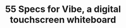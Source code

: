 ---
title: 55 Specs for Vibe, a digital touchscreen whiteboard
description: Vibe digital whiteboard is a 55" 4k touchscreen display built for real-time remote collaboration. Vibe's large touch screen tablet has built-in whiteboarding.
stylesPath: css/55.sass
aliases:
  - /product/
hero:
  title: i18n-content-_index-hero-title
  body: i18n-content-_index-hero-body
  cta:
    title: i18n-content-_index-hero-cta-title
    class: is-primary is-rounded
    url: /demo/
  subcta:
    - title: i18n-content-_index-hero-subcta-i_0-title
      link:
        text: i18n-content-_index-hero-subcta-i_0-link-text
        url: https://app.vibe.us/login
    - title: i18n-content-_index-hero-subcta-i_1-title
      class: is-logged-in
      link:
        text: i18n-content-_index-hero-subcta-i_1-link-text
        url: https://app.vibe.us/

testimonial_section:
  title: i18n-content-_index-testimonial_section-title
  figure: img/55/testimonials/testimonial-logo-group.png
  testimonials:
    - author:
        logo: img/55/testimonials/testimonial-logo-1.png
        bold_name: i18n-content-hardware-_index-testimonial_section-testimonials-i_0-author-bold_name
        name: i18n-content-hardware-_index-testimonial_section-testimonials-i_0-author-name
      title: i18n-content-hardware-_index-testimonial_section-testimonials-i_0-title
      body: i18n-content-hardware-_index-testimonial_section-testimonials-i_0-body
      figure: img/55/testimonials/testimonial-left-1.png
    - author:
        logo: img/55/testimonials/testimonial-logo-2.png
        bold_name: i18n-content-hardware-_index-testimonial_section-testimonials-i_1-author-bold_name
        name: i18n-content-hardware-_index-testimonial_section-testimonials-i_1-author-name
      title: i18n-content-hardware-_index-testimonial_section-testimonials-i_1-title
      body: i18n-content-hardware-_index-testimonial_section-testimonials-i_1-body
      figure: img/55/testimonials/testimonial-left-2.png
    - author:
        logo: img/55/testimonials/testimonial-logo-3.png
        bold_name: i18n-content-hardware-_index-testimonial_section-testimonials-i_2-author-bold_name
        name: i18n-content-hardware-_index-testimonial_section-testimonials-i_2-author-name
      title: i18n-content-hardware-_index-testimonial_section-testimonials-i_2-title
      body: i18n-content-hardware-_index-testimonial_section-testimonials-i_2-body
      figure: img/55/testimonials/testimonial-left-3.png
    - author:
        logo: img/55/testimonials/testimonial-logo-4.png
        bold_name: i18n-content-hardware-_index-testimonial_section-testimonials-i_3-author-bold_name
        name: i18n-content-hardware-_index-testimonial_section-testimonials-i_3-author-name
      title: i18n-content-hardware-_index-testimonial_section-testimonials-i_3-title
      body: i18n-content-hardware-_index-testimonial_section-testimonials-i_3-body
      figure: img/55/testimonials/testimonial-left-4.png
    - author:
        logo: img/55/testimonials/testimonial-logo-5.png
        bold_name: i18n-content-hardware-_index-testimonial_section-testimonials-i_4-author-bold_name
        name: i18n-content-hardware-_index-testimonial_section-testimonials-i_4-author-name
      title: i18n-content-hardware-_index-testimonial_section-testimonials-i_4-title
      body: i18n-content-hardware-_index-testimonial_section-testimonials-i_4-body
      figure: img/55/testimonials/testimonial-left-5.png
    


feature_section:
  title: i18n-content-55-_index-feature_section-title
  features:
    - figure: img/55/feature-1.png
      class: is-feature-1
      items:
        - title: i18n-content-55-_index-feature_section-features-items-i_0-title
          body: i18n-content-55-_index-feature_section-features-items-i_0-body
        - title: i18n-content-55-_index-feature_section-features-items-i_1-title
          body: i18n-content-55-_index-feature_section-features-items-i_1-body
        - title: i18n-content-55-_index-feature_section-features-items-i_2-title
          body: i18n-content-55-_index-feature_section-features-items-i_2-body
    - title: i18n-content-55-_index-feature_section-features-i_1-title
      body: i18n-content-55-_index-feature_section-features-i_1-body
      figure: img/55/feature-2.png
      class: is-feature-2

canvas_section:
  is_rectangle_dots: true
  canvases:
    - title: i18n-content-55-_index-canvas_section-canvas-i_0-title
      figure: img/55/canvas-1.png
      features2:
        title: i18n-content-55-_index-canvas_section-canvas-i_0-features-title
        body1: i18n-content-55-_index-canvas_section-canvas-i_0-features-body1
        body2: i18n-content-55-_index-canvas_section-canvas-i_0-features-body2
        cta:
          title: i18n-content-55-_index-canvas-cta-title
          url: /55/
    - title: i18n-content-55-_index-canvas_section-canvas-i_1-title
      figure: img/55/canvas-2.png
      features2:
        title: i18n-content-55-_index-canvas_section-canvas-i_1-features-title
        body1: i18n-content-55-_index-canvas_section-canvas-i_1-features-body1
        body2: i18n-content-55-_index-canvas_section-canvas-i_1-features-body2
        cta:
          title: i18n-content-55-_index-canvas-cta-title
          url: /55/
    - title: i18n-content-55-_index-canvas_section-canvas-i_2-title
      figure: img/55/canvas-3.png
      features2:
        title: i18n-content-55-_index-canvas_section-canvas-i_2-features-title
        body1: i18n-content-55-_index-canvas_section-canvas-i_2-features-body1
        body2: i18n-content-55-_index-canvas_section-canvas-i_2-features-body2
        cta:
          title: i18n-content-55-_index-canvas-cta-title
          url: /55/

apps:
  title: i18n-content-55-_index-apps-title
  body: i18n-content-55-_index-apps-body
  cta:
    title: i18n-content-55-_index-apps-cta-title
    url: /55/

security:
  title: i18n-content-55-_index-security-title
  figure: img/55/security.png
  items:
    - title: i18n-content-55-_index-security-items-i_0-title
      body: i18n-content-55-_index-security-items-i_0-body
      figure: img/55/security-1.png
      alt_text: Storage on Vibe Cloud
    - title: i18n-content-55-_index-security-items-i_1-title
      body: i18n-content-55-_index-security-items-i_1-body
      figure: img/55/security-2.png
      alt_text: Integrate popular applications
  cta:
    title: i18n-content-55-_index-security-cta-title
    url: /security/

spec:
  title: i18n-content-55-_index-spec-title
  banner:
    - title: i18n-content-55-_index-spec-banner-i_0-title
      body: i18n-content-55-_index-spec-banner-i_0-body
    - title: i18n-content-55-_index-spec-banner-i_1-title
      body: i18n-content-55-_index-spec-banner-i_1-body
    - title: i18n-content-55-_index-spec-banner-i_2-title
      body: i18n-content-55-_index-spec-banner-i_2-body
    - title: i18n-content-55-_index-spec-banner-i_3-title
      body: i18n-content-55-_index-spec-banner-i_3-body
  columns:
    - - title: i18n-content-hardware-_index-spec-columns-i_0-i_0-title
        items:
          - name: i18n-content-hardware-_index-spec-columns-i_0-i_0-items-i_0-name
            value: i18n-content-hardware-_index-spec-columns-i_0-i_0-items-i_0-value
          - name: i18n-content-hardware-_index-spec-columns-i_0-i_0-items-i_1-name
            value: i18n-content-hardware-_index-spec-columns-i_0-i_0-items-i_1-value
          - name: i18n-content-hardware-_index-spec-columns-i_0-i_0-items-i_2-name
            value: i18n-content-hardware-_index-spec-columns-i_0-i_0-items-i_2-value
          - name: i18n-content-hardware-_index-spec-columns-i_0-i_0-items-i_3-name
            value: i18n-content-hardware-_index-spec-columns-i_0-i_0-items-i_3-value
          - name: i18n-content-hardware-_index-spec-columns-i_0-i_0-items-i_4-name
            value: i18n-content-hardware-_index-spec-columns-i_0-i_0-items-i_4-value
          - name: i18n-content-hardware-_index-spec-columns-i_0-i_0-items-i_5-name
            value: i18n-content-hardware-_index-spec-columns-i_0-i_0-items-i_5-value
          - name: i18n-content-hardware-_index-spec-columns-i_0-i_0-items-i_6-name
            value: i18n-content-hardware-_index-spec-columns-i_0-i_0-items-i_6-value
          - name: i18n-content-hardware-_index-spec-columns-i_0-i_0-items-i_7-name
            value: i18n-content-hardware-_index-spec-columns-i_0-i_0-items-i_7-value
          - name: i18n-content-hardware-_index-spec-columns-i_0-i_0-items-i_8-name
            value: i18n-content-hardware-_index-spec-columns-i_0-i_0-items-i_8-value
          - name: i18n-content-hardware-_index-spec-columns-i_0-i_0-items-i_9-name
            value: i18n-content-hardware-_index-spec-columns-i_0-i_0-items-i_9-value
          - name: i18n-content-hardware-_index-spec-columns-i_0-i_0-items-i_10-name
            value: i18n-content-hardware-_index-spec-columns-i_0-i_0-items-i_10-value
      - title: i18n-content-hardware-_index-spec-columns-i_0-i_1-title
        items:
          - name: i18n-content-hardware-_index-spec-columns-i_0-i_1-items-i_0-name
            value: i18n-content-hardware-_index-spec-columns-i_0-i_1-items-i_0-value
          - name: i18n-content-hardware-_index-spec-columns-i_0-i_1-items-i_1-name
            value: i18n-content-hardware-_index-spec-columns-i_0-i_1-items-i_1-value
          - name: i18n-content-hardware-_index-spec-columns-i_0-i_1-items-i_2-name
            value: i18n-content-hardware-_index-spec-columns-i_0-i_1-items-i_2-value
          - name: i18n-content-hardware-_index-spec-columns-i_0-i_1-items-i_3-name
            value: i18n-content-hardware-_index-spec-columns-i_0-i_1-items-i_3-value
          - name: i18n-content-hardware-_index-spec-columns-i_0-i_1-items-i_4-name
            value: i18n-content-hardware-_index-spec-columns-i_0-i_1-items-i_4-value
          - name: i18n-content-hardware-_index-spec-columns-i_0-i_1-items-i_5-name
            value: i18n-content-hardware-_index-spec-columns-i_0-i_1-items-i_5-value
      - title: i18n-content-hardware-_index-spec-columns-i_0-i_2-title
        items:
          - name: i18n-content-hardware-_index-spec-columns-i_0-i_2-items-i_0-name
            value: i18n-content-hardware-_index-spec-columns-i_0-i_2-items-i_0-value
          - name: i18n-content-hardware-_index-spec-columns-i_0-i_2-items-i_1-name
            value: i18n-content-hardware-_index-spec-columns-i_0-i_2-items-i_1-value
          - name: i18n-content-hardware-_index-spec-columns-i_0-i_2-items-i_2-name
            value: i18n-content-hardware-_index-spec-columns-i_0-i_2-items-i_2-value
          - name: i18n-content-hardware-_index-spec-columns-i_0-i_2-items-i_3-name
            value: i18n-content-hardware-_index-spec-columns-i_0-i_2-items-i_3-value
          - name: i18n-content-hardware-_index-spec-columns-i_0-i_2-items-i_4-name
            value: i18n-content-hardware-_index-spec-columns-i_0-i_2-items-i_4-value
    - - title: i18n-content-hardware-_index-spec-columns-i_1-i_0-title
        items:
          - name: i18n-content-hardware-_index-spec-columns-i_1-i_0-items-i_0-name
            value: i18n-content-hardware-_index-spec-columns-i_1-i_0-items-i_0-value
          - name: i18n-content-hardware-_index-spec-columns-i_1-i_0-items-i_1-name
            value: i18n-content-hardware-_index-spec-columns-i_1-i_0-items-i_1-value
          - name: i18n-content-hardware-_index-spec-columns-i_1-i_0-items-i_2-name
            value: i18n-content-hardware-_index-spec-columns-i_1-i_0-items-i_2-value
          - name: i18n-content-hardware-_index-spec-columns-i_1-i_0-items-i_3-name
            value: i18n-content-hardware-_index-spec-columns-i_1-i_0-items-i_3-value
          - name: i18n-content-hardware-_index-spec-columns-i_1-i_0-items-i_4-name
            value: i18n-content-hardware-_index-spec-columns-i_1-i_0-items-i_4-value
          - name: i18n-content-hardware-_index-spec-columns-i_1-i_0-items-i_5-name
            value: i18n-content-hardware-_index-spec-columns-i_1-i_0-items-i_5-value
      - title: i18n-content-hardware-_index-spec-columns-i_1-i_1-title
        items:
          - name: i18n-content-hardware-_index-spec-columns-i_1-i_1-items-i_0-name
            value: i18n-content-hardware-_index-spec-columns-i_1-i_1-items-i_0-value
          - name: i18n-content-hardware-_index-spec-columns-i_1-i_1-items-i_1-name
            value: i18n-content-hardware-_index-spec-columns-i_1-i_1-items-i_1-value
          - name: i18n-content-hardware-_index-spec-columns-i_1-i_1-items-i_2-name
            value: i18n-content-hardware-_index-spec-columns-i_1-i_1-items-i_2-value
      - title: i18n-content-hardware-_index-spec-columns-i_1-i_2-title
        items:
          - name: i18n-content-hardware-_index-spec-columns-i_1-i_2-items-i_0-name
            value: i18n-content-hardware-_index-spec-columns-i_1-i_2-items-i_0-value
          - name: i18n-content-hardware-_index-spec-columns-i_1-i_2-items-i_1-name
            value: i18n-content-hardware-_index-spec-columns-i_1-i_2-items-i_1-value
          - name: i18n-content-hardware-_index-spec-columns-i_1-i_2-items-i_2-name
            value: i18n-content-hardware-_index-spec-columns-i_1-i_2-items-i_2-value
          - name: i18n-content-hardware-_index-spec-columns-i_1-i_2-items-i_3-name
            value: i18n-content-hardware-_index-spec-columns-i_1-i_2-items-i_3-value
      - title: i18n-content-hardware-_index-spec-columns-i_1-i_3-title
        items:
          - name: i18n-content-hardware-_index-spec-columns-i_1-i_3-items-i_0-name
            value: i18n-content-hardware-_index-spec-columns-i_1-i_3-items-i_0-value
          - name: i18n-content-hardware-_index-spec-columns-i_1-i_3-items-i_1-name
            value: i18n-content-hardware-_index-spec-columns-i_1-i_3-items-i_1-value
          - name: i18n-content-hardware-_index-spec-columns-i_1-i_3-items-i_2-name
            value: i18n-content-hardware-_index-spec-columns-i_1-i_3-items-i_2-value
          - name: i18n-content-hardware-_index-spec-columns-i_1-i_3-items-i_3-name
            value: i18n-content-hardware-_index-spec-columns-i_1-i_3-items-i_3-value
          - name: i18n-content-hardware-_index-spec-columns-i_1-i_3-items-i_4-name
            value: i18n-content-hardware-_index-spec-columns-i_1-i_3-items-i_4-value
          - name: i18n-content-hardware-_index-spec-columns-i_1-i_3-items-i_5-name
            value: i18n-content-hardware-_index-spec-columns-i_1-i_3-items-i_5-value
      - title: i18n-content-hardware-_index-spec-columns-i_1-i_4-title
        items:
          - name: i18n-content-hardware-_index-spec-columns-i_1-i_4-items-i_0-name
            value: i18n-content-hardware-_index-spec-columns-i_1-i_4-items-i_0-value
          - name: i18n-content-hardware-_index-spec-columns-i_1-i_4-items-i_1-name
            value: i18n-content-hardware-_index-spec-columns-i_1-i_4-items-i_1-value
          - name: i18n-content-hardware-_index-spec-columns-i_1-i_4-items-i_2-name
            value: i18n-content-hardware-_index-spec-columns-i_1-i_4-items-i_2-value
          - name: i18n-content-hardware-_index-spec-columns-i_1-i_4-items-i_3-name
            value: i18n-content-hardware-_index-spec-columns-i_1-i_4-items-i_3-value
  cta:
    title: i18n-content-55-_index-spec-cta-title
    class: is-black is-outlined is-rounded
    url: /resources/Vibe_Tech_Specs.pdf
feature_columns:
  title: i18n-content-55-_index-feature_columns-title
  features:
    - title: i18n-content-55-_index-feature_columns-items-i_0-title
      body: i18n-content-55-_index-feature_columns-items-i_0-body
      figure: img/55/feature-columns-1.png
    - title: i18n-content-55-_index-feature_columns-items-i_1-title
      body: i18n-content-55-_index-feature_columns-items-i_1-body
      figure: img/55/feature-columns-2.png
    - title: i18n-content-55-_index-feature_columns-items-i_2-title
      body: i18n-content-55-_index-feature_columns-items-i_2-body
      figure: img/55/feature-columns-3.png
  cta:
    title: i18n-content-55-_index-feature_columns-cta-title
    url: /order/global-sales/
three_faqs:
  title: i18n-content-55-_index-three_faqs-title
  sections:
    - title: i18n-content-55-_index-three_faqs-sections-i_0-title
    - title: i18n-content-55-_index-three_faqs-sections-i_1-title
    - title: i18n-content-55-_index-three_faqs-sections-i_2-title
  items: 
    - item:
      - title: i18n-content-55-_index-three_faqs-items0-i_0-title
        body: i18n-content-55-_index-three_faqs-items0-i_0-body
      - title: i18n-content-55-_index-three_faqs-items0-i_1-title
        body: i18n-content-55-_index-three_faqs-items0-i_1-body
      - title: i18n-content-55-_index-three_faqs-items0-i_2-title
        body: i18n-content-55-_index-three_faqs-items0-i_2-body
      - title: i18n-content-55-_index-three_faqs-items0-i_3-title
        body: i18n-content-55-_index-three_faqs-items0-i_3-body
      - title: i18n-content-55-_index-three_faqs-items0-i_4-title
        body: i18n-content-55-_index-three_faqs-items0-i_4-body
      - title: i18n-content-55-_index-three_faqs-items0-i_5-title
        body: i18n-content-55-_index-three_faqs-items0-i_5-body
    - item:
      - title: i18n-content-55-_index-three_faqs-items1-i_0-title
        body: i18n-content-55-_index-three_faqs-items1-i_0-body
      - title: i18n-content-55-_index-three_faqs-items1-i_1-title
        body: i18n-content-55-_index-three_faqs-items1-i_1-body
      - title: i18n-content-55-_index-three_faqs-items1-i_2-title
        body: i18n-content-55-_index-three_faqs-items1-i_2-body
      - title: i18n-content-55-_index-three_faqs-items1-i_3-title
        body: i18n-content-55-_index-three_faqs-items1-i_3-body
      - title: i18n-content-55-_index-three_faqs-items1-i_4-title
        body: i18n-content-55-_index-three_faqs-items1-i_4-body
      - title: i18n-content-55-_index-three_faqs-items1-i_5-title
        body: i18n-content-55-_index-three_faqs-items1-i_5-body
    - item:
      - title: i18n-content-55-_index-three_faqs-items2-i_0-title
        body: i18n-content-55-_index-three_faqs-items2-i_0-body
      - title: i18n-content-55-_index-three_faqs-items2-i_1-title
        body: i18n-content-55-_index-three_faqs-items2-i_1-body
      - title: i18n-content-55-_index-three_faqs-items2-i_2-title
        body: i18n-content-55-_index-three_faqs-items2-i_2-body
      - title: i18n-content-55-_index-three_faqs-items2-i_3-title
        body: i18n-content-55-_index-three_faqs-items2-i_3-body
      - title: i18n-content-55-_index-three_faqs-items2-i_4-title
        body: i18n-content-55-_index-three_faqs-items2-i_4-body
      - title: i18n-content-55-_index-three_faqs-items2-i_5-title
        body: i18n-content-55-_index-three_faqs-items2-i_5-body
  see_all:
    title: i18n-content-55-_index-three_faqs-see_all-title
    url: /hardware
  
bottom_cta:
  title: i18n-content-55-_index-bottom_cta-title
  cta:
    buttons:
      - title: i18n-content-55-_index-bottom_cta-cta-title1
        dark_to_light: true
      - title: i18n-content-55-_index-bottom_cta-cta-title2
---